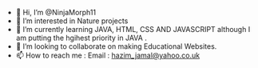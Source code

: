 - 👋 Hi, I’m @NinjaMorph11
- 👀 I’m interested in Nature projects
- 🌱 I’m currently learning JAVA, HTML, CSS AND JAVASCRIPT although I am putting the hgihest priority in JAVA . 
- 💞️ I’m looking to collaborate on making Educational Websites.
- 📫 How to reach me :
      Email : hazim_jamal@yahoo.co.uk
  

<!---
NinjaMorph11/NinjaMorph11 is a ✨ special ✨ repository because its `README.md` (this file) appears on your GitHub profile.
You can click the Preview link to take a look at your changes.
--->
